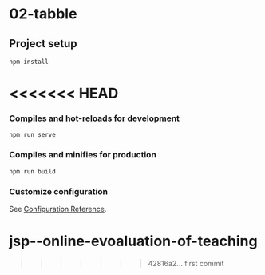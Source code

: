 # 02-tabble

## Project setup
```
npm install
```

<<<<<<< HEAD
=======
### Compiles and hot-reloads for development
```
npm run serve
```

### Compiles and minifies for production
```
npm run build
```

### Customize configuration
See [Configuration Reference](https://cli.vuejs.org/config/).
# jsp--online-evoaluation-of-teaching
>>>>>>> 42816a2... first commit
